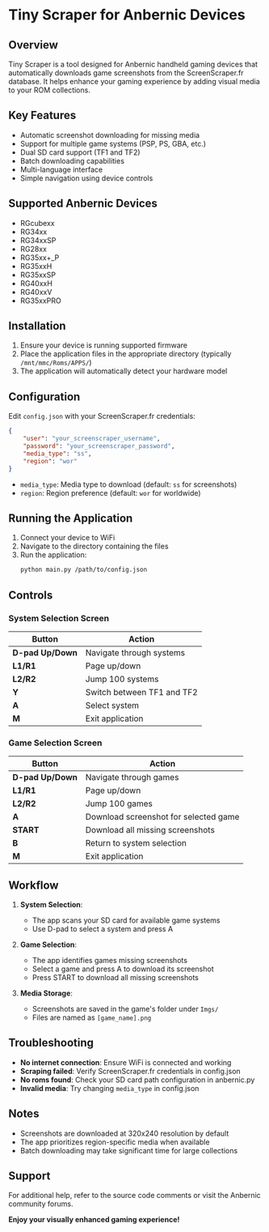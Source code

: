 # Tiny Scraper for Anbernic Devices

## Overview
Tiny Scraper is a tool designed for Anbernic handheld gaming devices that automatically downloads game screenshots from the ScreenScraper.fr database. It helps enhance your gaming experience by adding visual media to your ROM collections.

## Key Features
- Automatic screenshot downloading for missing media
- Support for multiple game systems (PSP, PS, GBA, etc.)
- Dual SD card support (TF1 and TF2)
- Batch downloading capabilities
- Multi-language interface
- Simple navigation using device controls

## Supported Anbernic Devices
- RGcubexx
- RG34xx
- RG34xxSP
- RG28xx
- RG35xx+_P
- RG35xxH
- RG35xxSP
- RG40xxH
- RG40xxV
- RG35xxPRO

## Installation
1. Ensure your device is running supported firmware
2. Place the application files in the appropriate directory (typically `/mnt/mmc/Roms/APPS/`)
3. The application will automatically detect your hardware model

## Configuration
Edit `config.json` with your ScreenScraper.fr credentials:

```json
{
    "user": "your_screenscraper_username",
    "password": "your_screenscraper_password",
    "media_type": "ss",
    "region": "wor"
}
```

- `media_type`: Media type to download (default: `ss` for screenshots)
- `region`: Region preference (default: `wor` for worldwide)

## Running the Application
1. Connect your device to WiFi
2. Navigate to the directory containing the files
3. Run the application:
   ```bash
   python main.py /path/to/config.json
   ```

## Controls

### System Selection Screen
| Button | Action |
|--------|--------|
| **D-pad Up/Down** | Navigate through systems |
| **L1/R1** | Page up/down |
| **L2/R2** | Jump 100 systems |
| **Y** | Switch between TF1 and TF2 |
| **A** | Select system |
| **M** | Exit application |

### Game Selection Screen
| Button | Action |
|--------|--------|
| **D-pad Up/Down** | Navigate through games |
| **L1/R1** | Page up/down |
| **L2/R2** | Jump 100 games |
| **A** | Download screenshot for selected game |
| **START** | Download all missing screenshots |
| **B** | Return to system selection |
| **M** | Exit application |

## Workflow
1. **System Selection**: 
   - The app scans your SD card for available game systems
   - Use D-pad to select a system and press A

2. **Game Selection**:
   - The app identifies games missing screenshots
   - Select a game and press A to download its screenshot
   - Press START to download all missing screenshots

3. **Media Storage**:
   - Screenshots are saved in the game's folder under `Imgs/`
   - Files are named as `[game_name].png`

## Troubleshooting
- **No internet connection**: Ensure WiFi is connected and working
- **Scraping failed**: Verify ScreenScraper.fr credentials in config.json
- **No roms found**: Check your SD card path configuration in anbernic.py
- **Invalid media**: Try changing `media_type` in config.json

## Notes
- Screenshots are downloaded at 320x240 resolution by default
- The app prioritizes region-specific media when available
- Batch downloading may take significant time for large collections

## Support
For additional help, refer to the source code comments or visit the Anbernic community forums.

**Enjoy your visually enhanced gaming experience!**